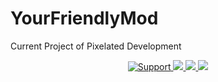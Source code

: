 # YourFriendlyMod
Current Project of Pixelated Development

<div align="center">
<a href="https://discord.gg/mDJmQaA">
<img src="https://img.shields.io/discord/596103001895338052.svg?colorB=Blue&logo=discord&label=Support&style=for-the-badge" alt="Support">
</a>
<a href="https://github.com/YourDeadPixels/YourFriendlyMod">
<img src="https://img.shields.io/github/languages/top/YourDeadPixels/YourFriendlyMod.svg?style=for-the-badge">
</a>
<a href="https://github.com/ionadev/image-gen-api/issues">
<img src="https://img.shields.io/github/issues/YourDeadPixels/YourFriendlyMod.svg?style=for-the-badge">
</a>
<a href="https://github.com/ionadev/image-gen-api/pulls">
<img src="https://img.shields.io/github/issues-pr/YourDeadPixels/YourFriendlyMod.svg?style=for-the-badge">
</a>
<br>
</div>

<div align="center">
